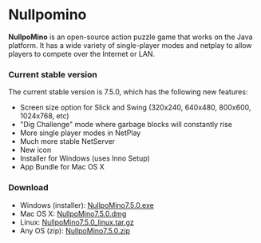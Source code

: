# Nullpomino

**NullpoMino** is an open-source action puzzle game that works on the Java platform. It has a wide variety of single-player modes and netplay to allow players to compete over the Internet or LAN.

### Current stable version
The current stable version is 7.5.0, which has the following new features:
* Screen size option for Slick and Swing (320x240, 640x480, 800x600, 1024x768, etc)
* "Dig Challenge" mode where garbage blocks will constantly rise
* More single player modes in NetPlay
* Much more stable NetServer
* New icon
* Installer for Windows (uses Inno Setup)
* App Bundle for Mac OS X

### Download
* Windows (installer): [NullpoMino7.5.0.exe](https://web.archive.org/web/20160810173437/https://nullpomino.googlecode.com/files/NullpoMino7.5.0.exe)
* Mac OS X: [NullpoMino7.5.0.dmg](https://web.archive.org/web/20160810173437/https://nullpomino.googlecode.com/files/NullpoMino7.5.0.dmg)
* Linux: [NullpoMino7.5.0_linux.tar.gz](https://web.archive.org/web/20160810173437/https://nullpomino.googlecode.com/files/NullpoMino7.5.0_linux.tar.gz)
* Any OS (zip): [NullpoMino7.5.0.zip](https://web.archive.org/web/20160810173437/https://nullpomino.googlecode.com/files/NullpoMino7.5.0.zip)
